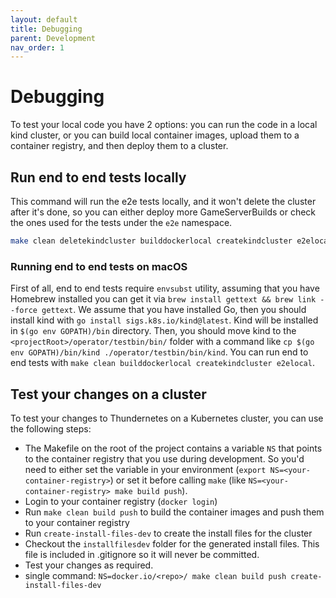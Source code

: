 ```yaml
---
layout: default
title: Debugging
parent: Development
nav_order: 1
---
```


# Debugging

To test your local code you have 2 options: you can run the code in a local kind cluster, or you can build local container images, upload them to a container registry, and then deploy them to a cluster.

## Run end to end tests locally

This command will run the e2e tests locally, and it won't delete the cluster after it's done, so you can either deploy more GameServerBuilds or check the ones used for the tests under the `e2e` namespace.

```bash
make clean deletekindcluster builddockerlocal createkindcluster e2elocal
```

### Running end to end tests on macOS

First of all, end to end tests require `envsubst` utility, assuming that you have Homebrew installed you can get it via `brew install gettext && brew link --force gettext`.
We assume that you have installed Go, then you should install kind with `go install sigs.k8s.io/kind@latest`. Kind will be installed in `$(go env GOPATH)/bin` directory. Then, you should move kind to the `<projectRoot>/operator/testbin/bin/` folder with a command like `cp $(go env GOPATH)/bin/kind ./operator/testbin/bin/kind`. You can run end to end tests with `make clean builddockerlocal createkindcluster e2elocal`.

## Test your changes on a cluster

To test your changes to Thundernetes on a Kubernetes cluster, you can use the following steps:

- The Makefile on the root of the project contains a variable `NS` that points to the container registry that you use during development. So you'd need to either set the variable in your environment (`export NS=<your-container-registry>`) or set it before calling `make` (like `NS=<your-container-registry> make build push`).
- Login to your container registry (`docker login`)
- Run `make clean build push` to build the container images and push them to your container registry
- Run `create-install-files-dev` to create the install files for the cluster
- Checkout the `installfilesdev` folder for the generated install files. This file is included in .gitignore so it will never be committed.
- Test your changes as required.
- single command: `NS=docker.io/<repo>/ make clean build push create-install-files-dev`
